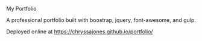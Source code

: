 My Portfolio

A professional portfolio built with boostrap, jquery, font-awesome, and gulp.

Deployed online at https://chryssajones.github.io/portfolio/
